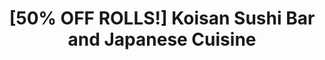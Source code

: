 ---
layout: place
title: "[50% OFF ROLLS!] Koisan Sushi Bar and Japanese Cuisine"
permalink: /california/orange/50-off-rolls-koisan-sushi-bar-and-japanese-cuisine.html
stateAbbr: CA
stateName: California
cityName: Orange
seo:
  name: "[50% OFF ROLLS!] Koisan Sushi Bar and Japanese Cuisine"
  type: Restaurant
  links: https://www.koisansushibar.com/
description: "[50% OFF ROLLS!] Koisan Sushi Bar and Japanese Cuisine serves delicious sushi in Orange, California. Try fresh Japanese dishes for a great dining experience. "
place_id: ChIJQ4cq6U_X3IARHdCeExIeZfE
photos:
  - name: >-
      places/ChIJQ4cq6U_X3IARHdCeExIeZfE/photos/AeeoHcLdd_BVzUGd6R8aGqq20E_Lj5xqL9zSevf-_GGHnXa2F0xTF2upN5BtpD4Q9bt8EV0RlKAc1ZY2GNdmV51vPjV4ijV0GnY5o0RDxsiKJW1b1hylx6uS-RMsk-yDwXZ68pkl8kkFC6gfOepnysCQCSnMIJWakKNS4yxlqc2mVHOl0zsyDLylyiIYsqksmc-h2PoRgTMOxi2saI9fdeZ7qk96ss8NqE2O-VpLiLK9s1w0rodAQ0hpo3yy_1lo2JQxDCW52w3N_XFFor0QD0zI8tioMVPwirjmC-qrmHdr1R5JHw
    widthPx: 4032
    heightPx: 3024
    authorAttributions:
      - displayName: '[50% OFF ROLLS!] Koisan Sushi Bar and Japanese Cuisine'
        uri: https://maps.google.com/maps/contrib/105572580896850949959
        photoUri: >-
          https://lh3.googleusercontent.com/a-/ALV-UjX3CXjkQ8ZqrJufUDiWB2Jyw-be3x_7fpilXwtBMhp3bOqx5Y4=s100-p-k-no-mo
    flagContentUri: >-
      https://www.google.com/local/imagery/report/?cb_client=maps_api_places.places_api&image_key=!1e10!2sAF1QipOlW0DzjHWLdxLGpYOwX0X4fWlcUNvvLOyeVWx4&hl=en-US
    googleMapsUri: >-
      https://www.google.com/maps/place//data=!3m4!1e2!3m2!1sAF1QipOlW0DzjHWLdxLGpYOwX0X4fWlcUNvvLOyeVWx4!2e10!4m2!3m1!1s0x80dcd74fe92a8743:0xf1651e12139ed01d
  - name: >-
      places/ChIJQ4cq6U_X3IARHdCeExIeZfE/photos/AeeoHcL9L_C56gqFo0v71DfxeJkV4yqa5mNJVkUPg0gmty-UJ3TnteSRp9-okXaYSs07pZyzFkCj3UaSInzYCwDmJfFsftN64RqLQwEutRpQzrUz9Euq2xu7WImk7HcR8uV_jXj1NMJIFq9RxwB4dH5dMCkh35dLAuNrUfRMlK72E9olApcJ1GgB5WM9B040nggGNAd3j6qgdRn3IyhmMZSqrJBSUK4nB5fAmju1XlS-DFUv5CMF8yQaK8v7u3iQO4pDOiXppn9Do2GeQ1OhMEhwRSjkxD1FK2ud-qvi2nsvklYGPg
    widthPx: 2048
    heightPx: 2048
    authorAttributions:
      - displayName: '[50% OFF ROLLS!] Koisan Sushi Bar and Japanese Cuisine'
        uri: https://maps.google.com/maps/contrib/105572580896850949959
        photoUri: >-
          https://lh3.googleusercontent.com/a-/ALV-UjX3CXjkQ8ZqrJufUDiWB2Jyw-be3x_7fpilXwtBMhp3bOqx5Y4=s100-p-k-no-mo
    flagContentUri: >-
      https://www.google.com/local/imagery/report/?cb_client=maps_api_places.places_api&image_key=!1e10!2sAF1QipM6bA0CVNLdaXjs3CUKp-e0hz0p39LNs6znkCUP&hl=en-US
    googleMapsUri: >-
      https://www.google.com/maps/place//data=!3m4!1e2!3m2!1sAF1QipM6bA0CVNLdaXjs3CUKp-e0hz0p39LNs6znkCUP!2e10!4m2!3m1!1s0x80dcd74fe92a8743:0xf1651e12139ed01d
  - name: >-
      places/ChIJQ4cq6U_X3IARHdCeExIeZfE/photos/AeeoHcIbn3_GGhxtZmrhcDh_cd15L1D7RcH0KJDLnpli9giWnz04E5dw3Sf3T5K8x2QCPX_pdbT9lZnOrV1NDnAIeG_MAS07rbZFEy95gA36TLJZzoeVxZlya7Ooqkr6XpZjov_xhCT6oxpblWT4R6MaH_JeSfPQveHZ350DMljX6ICk0VsS-DT1FY-C9fJyEcjRdVoh71PqNxfctdmV1AueZaf8pPRz22psEsBYaoFztt9Wz4Mn4qeMPOErKhlqK0QsPycLB8ZtKJXljzShYxULgFsNu9EDIbDDInJS3S_aWJdkI8sFvOxDtZ7GJbevWEzqm8dG3L0_bImm5q6CmZ6aB2-ZWWZ9yJl6iA1a9dDn13JIY3JzzXxItejBxifDNCgSHD4FWigGrR8HtYscqnQ8p8jea6d_cPd0xi7R5-YssqGl6g
    widthPx: 3000
    heightPx: 4000
    authorAttributions:
      - displayName: jen
        uri: https://maps.google.com/maps/contrib/105397355482527314662
        photoUri: >-
          https://lh3.googleusercontent.com/a-/ALV-UjWneJS_NA_06LTTEx8wTaLyb5bz30aePlbeHITehjkVEIDbyTI=s100-p-k-no-mo
    flagContentUri: >-
      https://www.google.com/local/imagery/report/?cb_client=maps_api_places.places_api&image_key=!1e10!2sCIHM0ogKEICAgIDL7LzjPw&hl=en-US
    googleMapsUri: >-
      https://www.google.com/maps/place//data=!3m4!1e2!3m2!1sCIHM0ogKEICAgIDL7LzjPw!2e10!4m2!3m1!1s0x80dcd74fe92a8743:0xf1651e12139ed01d
  - name: >-
      places/ChIJQ4cq6U_X3IARHdCeExIeZfE/photos/AeeoHcKxcLHmpj2sGJRAzP0qoZrFE-__URB7ePf8WpQIT4Z26fyxf8OMnVtGGlwvEcubSjKdM_asO0SeQ95xtWkv5jPJe6Xy2FuDEnN9vYepEF7KDlPvKFPQzcCHBxcHDgp8r99K7djfY4w6NzRxA2RSUKEJix_k_5vp8_jUtMsqsKEicnhUVmt19qBY7IjSm7WK833xszqE9g_y6m-G9FDVzyDYWh4rQPKqgvhEVUJ4sacE-FBxs_P33prJlNq3Y8tqgjFAsegwpQ8gkzyP-TON_RVCfXkTXJsBwljd0aSzq3WtXAjsyCnftt9DQm0XLJ2JgwMa-e7t6WFZ-RjLoPbsBmNrZLZ1b9MUAccv89zG5K_fSCpKIKPo2LQF1hXbeplk3SX63DH2rX-JwIfk5mU_km6tkIeg7TNItnq0EzXKmSUhqwA
    widthPx: 3024
    heightPx: 4032
    authorAttributions:
      - displayName: Johnisa Breault
        uri: https://maps.google.com/maps/contrib/109295723811757891471
        photoUri: >-
          https://lh3.googleusercontent.com/a-/ALV-UjUk47W7tatGhWOL-sBVwLDno0yKl-8b2Z19kEjPu0DefjCcQg5DvQ=s100-p-k-no-mo
    flagContentUri: >-
      https://www.google.com/local/imagery/report/?cb_client=maps_api_places.places_api&image_key=!1e10!2sCIHM0ogKEICAgMDIzKW9rQE&hl=en-US
    googleMapsUri: >-
      https://www.google.com/maps/place//data=!3m4!1e2!3m2!1sCIHM0ogKEICAgMDIzKW9rQE!2e10!4m2!3m1!1s0x80dcd74fe92a8743:0xf1651e12139ed01d
  - name: >-
      places/ChIJQ4cq6U_X3IARHdCeExIeZfE/photos/AeeoHcK6jHpg9hbkovahgstcB1JxZQ3xbPCod4d0vsekIzgTYDh4p7FH9CCRWdb0f_q0fO0cuTXkcdQ6uj5s8MDQ-1MHqKAP0sbntihD99dLF226qUVYvlfA4bPHp1KL9QLFDaOdv7sRLIpWcl0qaJkYsIravDHugMG0NOpx6OAFnaCbvM9nuSPnYQHUJSaoPOKbYqU38EMiKWJER_RR2V8QgBKhTS9k7NBcMdwd65ajFU9w3ITOQ7CYI4q0jahIZxoIDSwK-hrROmCpbWTT9rqh3y72OrBRFM_aIB891iPmISLvJvPCE1IUnHuhA61EKCgx4TMshQh32CMPcUx1VpGp8xEzOeVVyvx9X9xj5xNOvUKH7IzFFCZwtL-KtSUBX9YoaK716argnDQFdpMc1SzOwNM9WsREoASTqEp9VOfbF5L755jU
    widthPx: 4000
    heightPx: 3000
    authorAttributions:
      - displayName: TroyN
        uri: https://maps.google.com/maps/contrib/100228903213085797645
        photoUri: >-
          https://lh3.googleusercontent.com/a-/ALV-UjVi5mqW8c2qE830TLEsIw8jMA1tYea82f2HSFI7zKnRwdq3yZPD=s100-p-k-no-mo
    flagContentUri: >-
      https://www.google.com/local/imagery/report/?cb_client=maps_api_places.places_api&image_key=!1e10!2sCIHM0ogKEICAgIClmcjj5AE&hl=en-US
    googleMapsUri: >-
      https://www.google.com/maps/place//data=!3m4!1e2!3m2!1sCIHM0ogKEICAgIClmcjj5AE!2e10!4m2!3m1!1s0x80dcd74fe92a8743:0xf1651e12139ed01d
  - name: >-
      places/ChIJQ4cq6U_X3IARHdCeExIeZfE/photos/AeeoHcLsa-sGORlBPmskpUT9nNOQM0bydUxtLAGVAYuU911fHWEH9EaQYGrVtiKPZPER2UzaY_oWBk47KjMyNogD2Rt5pu8f7u8ynshTEfpCYyUW1fdmfhYNweLP4lLYDy5VRIHArNdfIF5-uh9uRONTa8vNQaIeCOX6N0a-nQW7EM9V1drEEL2deEDmrDCMKC7UrRfnDLi1S_dfJVwsQ_XvnbkPeG2NMiqMWiY9CuNbwr7IqKXDhtqvSQykk4-Dz7blOUAH2jUAyzX4o0YJnXf0aI7pkYASrahq9YdwBK0UH6GUlw
    widthPx: 3024
    heightPx: 4032
    authorAttributions:
      - displayName: '[50% OFF ROLLS!] Koisan Sushi Bar and Japanese Cuisine'
        uri: https://maps.google.com/maps/contrib/105572580896850949959
        photoUri: >-
          https://lh3.googleusercontent.com/a-/ALV-UjX3CXjkQ8ZqrJufUDiWB2Jyw-be3x_7fpilXwtBMhp3bOqx5Y4=s100-p-k-no-mo
    flagContentUri: >-
      https://www.google.com/local/imagery/report/?cb_client=maps_api_places.places_api&image_key=!1e10!2sAF1QipOHwpHiA3Aq4OkkQL_xaZtGoRj5fPQNoK0mTarT&hl=en-US
    googleMapsUri: >-
      https://www.google.com/maps/place//data=!3m4!1e2!3m2!1sAF1QipOHwpHiA3Aq4OkkQL_xaZtGoRj5fPQNoK0mTarT!2e10!4m2!3m1!1s0x80dcd74fe92a8743:0xf1651e12139ed01d
  - name: >-
      places/ChIJQ4cq6U_X3IARHdCeExIeZfE/photos/AeeoHcIz-G13XH_RRWRpAKrdtvvRF9TAHWgeziJ6LIlYtmyytFzQ2j9SMvd8Wb5UpFoneV_3DhhXyUYG-uKllo_1R4X8FbpCOAX2LUKZ0bNzZjw4RovQmlKpjqSoTp-nNpee0l4s7U4Nl-ieoC0NTfBy5UCTWoTwlKDC5xeIcOHTyjgt_PzQqmRjr1Yy7UUmIWFXKKnOVNwXHfUc38T5LLNWovxz0qNNqppbaUxHoMphBV7jZ5daUCZwfM55wIl1zS1WK3DOLj0gY2_68xeXZx4XAESF6iDrYEKY1AnoxxAuW1UiklC6A8KMAE2pGv-uhlxe3mHHeDHT8z5USUvaj8IjuHaiJse4FrWso-Wx0VzN_kmP9oacQ1iMMAWUO9qJs-pDnmqLBfnsjZoIFPYOSiQAGHB8691d7nKuHB1mNWwU_JVVyi4G
    widthPx: 3024
    heightPx: 4032
    authorAttributions:
      - displayName: Johnisa Breault
        uri: https://maps.google.com/maps/contrib/109295723811757891471
        photoUri: >-
          https://lh3.googleusercontent.com/a-/ALV-UjUk47W7tatGhWOL-sBVwLDno0yKl-8b2Z19kEjPu0DefjCcQg5DvQ=s100-p-k-no-mo
    flagContentUri: >-
      https://www.google.com/local/imagery/report/?cb_client=maps_api_places.places_api&image_key=!1e10!2sCIHM0ogKEICAgMDIzKW9zQE&hl=en-US
    googleMapsUri: >-
      https://www.google.com/maps/place//data=!3m4!1e2!3m2!1sCIHM0ogKEICAgMDIzKW9zQE!2e10!4m2!3m1!1s0x80dcd74fe92a8743:0xf1651e12139ed01d
  - name: >-
      places/ChIJQ4cq6U_X3IARHdCeExIeZfE/photos/AeeoHcI97hf196uQl3N54vTbvEkNhDwn-9ZUqlmD6KP8KS_hZI7XiNM-DLuGZckhcj31zAzJuKAKUDjVtI5UXpChx0xeoYy_XM1rCktelJrp7KQV8PTKZF9HKrLx9kNvBOE_DtGG1cSX1qxdGNX_xfwzKKGC-miGDYUfEGUKHsbLhT59UqE2To42tuuW-33Y1ePECZnogwSMWNBNoPRBO_qbfCScHdCFAwel-iSt7kx665m-PvjWvpb3kkCbTJ-z49ZtqfN-Q6UxKDJQrXOp6skJ5JcW2tc3SS5s_lkI4u10k2TQXw
    widthPx: 2048
    heightPx: 2025
    authorAttributions:
      - displayName: '[50% OFF ROLLS!] Koisan Sushi Bar and Japanese Cuisine'
        uri: https://maps.google.com/maps/contrib/105572580896850949959
        photoUri: >-
          https://lh3.googleusercontent.com/a-/ALV-UjX3CXjkQ8ZqrJufUDiWB2Jyw-be3x_7fpilXwtBMhp3bOqx5Y4=s100-p-k-no-mo
    flagContentUri: >-
      https://www.google.com/local/imagery/report/?cb_client=maps_api_places.places_api&image_key=!1e10!2sAF1QipNC4GvJDo8l1_RVXxbwicYV_QY2hFpUkgmRkcef&hl=en-US
    googleMapsUri: >-
      https://www.google.com/maps/place//data=!3m4!1e2!3m2!1sAF1QipNC4GvJDo8l1_RVXxbwicYV_QY2hFpUkgmRkcef!2e10!4m2!3m1!1s0x80dcd74fe92a8743:0xf1651e12139ed01d
  - name: >-
      places/ChIJQ4cq6U_X3IARHdCeExIeZfE/photos/AeeoHcLzIGlXybGIlU5T1tyiRVzc4Nr073jh8ZbKK2ZTKTXZyaXakaODLk_2Vp8_Q3H7GTVXErM-h6Q7SoI8RridzMcCYf8OfZsJgeTus01_b1qq6MCCsoTQ6B_S-KQTFmgik15mQOB9qkECKLq6uvxncW55BEI7weGPOgHAztrlVC2YYNrKiNnuHFxkBAqB24Qp8I5eUNMromzVVtMdmlhxGgridcWZX3LnfE9jiWlvzzORzIm4xmZO0zbLZxbWJY-ef2SHYI6SGWY4BRNsbvjBL3GJgZch6YIh8iaakts7q2CrhyhfmZxaBjS7oaRNyf0ZRoJV7zbXyy5adYsbbuDGWnvZPJhN1-NtezNO-yeZ3gNq8BBdakRmRJtVzoCQ7-4hlkasasJVnU0loSGi0J6GdOXHTSQ7C7tK67m7PZU-G9EITA
    widthPx: 3024
    heightPx: 3024
    authorAttributions:
      - displayName: marlene Lemus
        uri: https://maps.google.com/maps/contrib/110331221884640466256
        photoUri: >-
          https://lh3.googleusercontent.com/a-/ALV-UjX5I7UpXmwIx4IGanwvrqrb0VUclKMAqo2xp9OJwqX_MVIseXXo=s100-p-k-no-mo
    flagContentUri: >-
      https://www.google.com/local/imagery/report/?cb_client=maps_api_places.places_api&image_key=!1e10!2sCIHM0ogKEICAgICm_ozXbw&hl=en-US
    googleMapsUri: >-
      https://www.google.com/maps/place//data=!3m4!1e2!3m2!1sCIHM0ogKEICAgICm_ozXbw!2e10!4m2!3m1!1s0x80dcd74fe92a8743:0xf1651e12139ed01d
  - name: >-
      places/ChIJQ4cq6U_X3IARHdCeExIeZfE/photos/AeeoHcJYEPPj6eJHLc40p59yumsgEkqCanakz82SQIFwolyMSIe4srR9y50Doyn5hyZKzh9Spx07WP9GJWZps0epM9VdaDoCrX-UlSmxnHMTIctzd_3xWq4VOM1qk2m2eo_3slMTx5XDeCboGd4iospti7I7h0D352tiU8Y17CLTK71QJbfooTk_VBHTJJn1qo0olJZsjPzmGAVKxZ4rK2Hp3NQMg77iqDwztesv2FpV8Y7TO9ZsdaMJwyDZ7xmq1baDFE_UpU9ZjjPDniwIq5Em4PnAK2Y_lSI87UibJPKFoV2ygG5cR0AOcijwqElfKh50AwnRSXBKP91o_LjroyIlWbpsK3_inQoqXB9TwFkuB4gz9h0Ea-IJOqtzkJ2UoyV4KtqlfWHF2Y9jqnnpz914XhATBOQtn1Neo_mvkUKWJ2pv-A
    widthPx: 3464
    heightPx: 4618
    authorAttributions:
      - displayName: Bad Wook
        uri: https://maps.google.com/maps/contrib/110997441123373263856
        photoUri: >-
          https://lh3.googleusercontent.com/a-/ALV-UjXPNBwWLPKN9d2UEDrsafQsVQ8V53eBoCD7fw7WrbjaKqOIHocjJw=s100-p-k-no-mo
    flagContentUri: >-
      https://www.google.com/local/imagery/report/?cb_client=maps_api_places.places_api&image_key=!1e10!2sCIHM0ogKEICAgICu1NXnfg&hl=en-US
    googleMapsUri: >-
      https://www.google.com/maps/place//data=!3m4!1e2!3m2!1sCIHM0ogKEICAgICu1NXnfg!2e10!4m2!3m1!1s0x80dcd74fe92a8743:0xf1651e12139ed01d
address: 1132 E Katella Ave a11, Orange, CA 92867, USA
street: 1132 E Katella Ave a11
city: Orange
state: CA
zip: '92867'
country: USA
neighborhood: null
latitude: '33.808178'
longitude: '-117.841900'
accessibility_options:
  wheelchairAccessibleParking: true
  wheelchairAccessibleEntrance: true
  wheelchairAccessibleRestroom: true
  wheelchairAccessibleSeating: true
business_status: OPERATIONAL
name: '[50% OFF ROLLS!] Koisan Sushi Bar and Japanese Cuisine'
google_maps_links:
  directionsUri: >-
    https://www.google.com/maps/dir//''/data=!4m7!4m6!1m1!4e2!1m2!1m1!1s0x80dcd74fe92a8743:0xf1651e12139ed01d!3e0
  placeUri: https://maps.google.com/?cid=17394342198775828509
  writeAReviewUri: >-
    https://www.google.com/maps/place//data=!4m3!3m2!1s0x80dcd74fe92a8743:0xf1651e12139ed01d!12e1
  reviewsUri: >-
    https://www.google.com/maps/place//data=!4m4!3m3!1s0x80dcd74fe92a8743:0xf1651e12139ed01d!9m1!1b1
  photosUri: >-
    https://www.google.com/maps/place//data=!4m3!3m2!1s0x80dcd74fe92a8743:0xf1651e12139ed01d!10e5
primary_type: Sushi Restaurant
opening_hours:
  regular: null
  current: null
secondary_opening_hours:
  regular:
    weekdayDescriptions: null
    type: null
  current:
    weekdayDescriptions: null
    type: null
phone: (714) 639-2330
price_level: PRICE_LEVEL_MODERATE
price_range: $20 &ndash; $30
rating: '4.3'
rating_count: 431
website: https://www.koisansushibar.com/
reviews: null
parking_options: null
payment_options: null
allow_dogs: null
curbside_pickup: null
delivery: null
dine_in: null
good_for_children: null
good_for_groups: null
good_for_sports: null
live_music: null
menu_for_children: null
outdoor_seating: null
reservable: null
restroom: null
serves_beer: null
serves_breakfast: null
serves_brunch: null
serves_cocktails: null
serves_coffee: null
serves_dinner: null
serves_dessert: null
serves_lunch: null
serves_vegetarian_food: null
serves_wine: null
takeout: null
summary: null

---